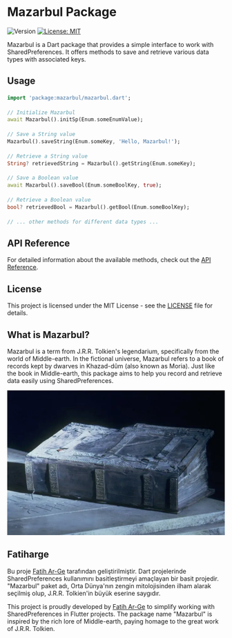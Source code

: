 # Mazarbul Package

![Version](https://img.shields.io/badge/version-1.0.0-blue.svg?cacheSeconds=2592000)
[![License: MIT](https://img.shields.io/badge/License-MIT-yellow.svg)](https://opensource.org/licenses/MIT)

Mazarbul is a Dart package that provides a simple interface to work with SharedPreferences. It offers methods to save and retrieve various data types with associated keys.


## Usage

```dart
import 'package:mazarbul/mazarbul.dart';

// Initialize Mazarbul
await Mazarbul().initSp(Enum.someEnumValue);

// Save a String value
Mazarbul().saveString(Enum.someKey, 'Hello, Mazarbul!');

// Retrieve a String value
String? retrievedString = Mazarbul().getString(Enum.someKey);

// Save a Boolean value
await Mazarbul().saveBool(Enum.someBoolKey, true);

// Retrieve a Boolean value
bool? retrievedBool = Mazarbul().getBool(Enum.someBoolKey);

// ... other methods for different data types ...
```

## API Reference

For detailed information about the available methods, check out the [API Reference](https://your-api-reference-url.com).

## License

This project is licensed under the MIT License - see the [LICENSE](LICENSE) file for details.

## What is Mazarbul?

Mazarbul is a term from J.R.R. Tolkien's legendarium, specifically from the world of Middle-earth. In the fictional universe, Mazarbul refers to a book of records kept by dwarves in Khazad-dûm (also known as Moria). Just like the book in Middle-earth, this package aims to help you record and retrieve data easily using SharedPreferences.

![Mazarbul](assets/img.png)


## Fatiharge

Bu proje [Fatih Ar-Ge](https://www.fatiharge.com) tarafından geliştirilmiştir. Dart projelerinde SharedPreferences kullanımını basitleştirmeyi amaçlayan bir basit projedir. "Mazarbul" paket adı, Orta Dünya'nın zengin mitolojisinden ilham alarak seçilmiş olup, J.R.R. Tolkien'in büyük eserine saygıdır.

This project is proudly developed by [Fatih Ar-Ge](https://www.fatiharge.com) to simplify working with SharedPreferences in Flutter projects. The package name "Mazarbul" is inspired by the rich lore of Middle-earth, paying homage to the great work of J.R.R. Tolkien.